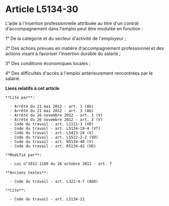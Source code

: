 # Article L5134-30

L'aide à l'insertion professionnelle attribuée au titre d'un contrat d'accompagnement dans l'emploi peut être modulée en
fonction : 

1° De la catégorie et du secteur d'activité de l'employeur ; 

2° Des actions prévues en matière d'accompagnement professionnel et des actions visant à favoriser l'insertion durable du
salarié ; 

3° Des conditions économiques locales ; 

4° Des difficultés d'accès à l'emploi antérieurement rencontrées par le salarié.

**Liens relatifs à cet article**

	**Cité par**:

	  - Arrêté du 21 mai 2012 - art. 1 (Ab)
	  - Arrêté du 21 mai 2012 - art. 3 (Ab)
	  - Arrêté du 26 novembre 2012 - art. 1 (V)
	  - Arrêté du 26 novembre 2012 - art. 3 (V)
	  - Code du travail - art. L1111-3 (VD)
	  - Code du travail - art. L5134-19-4 (VT)
	  - Code du travail - art. L5423-24 (V)
	  - Code du travail - art. L5522-2-2 (VD)
	  - Code du travail - art. R5134-40 (V)
	  - Code du travail - art. R5134-42 (VD)

	**Modifié par**:

	  - Loi n°2012-1189 du 26 octobre 2012 - art. 7

	**Anciens textes**:

	  - Code du travail - art. L322-4-7 (AbD)

	**Cite**:

	  - Code du travail - art. L5134-21
